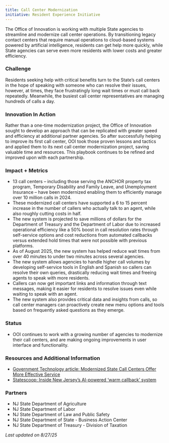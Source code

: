 ```yaml
---
title: Call Center Modernization
initiative: Resident Experience Initiative
---
```


The Office of Innovation is working with multiple State agencies to streamline and modernize call center operations. By transitioning legacy contact centers that require manual operations to cloud-based systems powered by artificial intelligence, residents can get help more quickly, while State agencies can serve even more residents with lower costs and greater efficiency. 

### Challenge

Residents seeking help with critical benefits turn to the State’s call centers in the hope of speaking with someone who can resolve their issues, however, at times, they face frustratingly long wait times or must call back repeatedly. Meanwhile, the busiest call center representatives are managing hundreds of calls a day. 

### Innovation In Action

Rather than a one-time modernization project, the Office of Innovation sought to develop an approach that can be replicated with greater speed and efficiency at additional partner agencies. So after successfully helping to improve its first call center, OOI took those proven lessons and tactics and applied them to its next call center modernization project, saving valuable time and resources. This playbook continues to be refined and improved upon with each partnership. 

### Impact \+ Metrics

* 13 call centers – including those serving the ANCHOR property tax program, Temporary Disability and Family Leave, and Unemployment Insurance – have been modernized enabling them to efficiently manage over 10 million calls in 2024\.   
* These modernized call centers have supported a 6 to 15 percent increase in the number of callers who actually talk to an agent, while also roughly cutting costs in half.  
* The new system is projected to save millions of dollars for the Department of Treasury and the Department of Labor due to increased operational efficiency like a 50% boost in call resolution rates through self-service options and cost reductions from automated callbacks versus extended hold times that were not possible with previous platforms.   
* As of August 2025, the new system has helped reduce wait times from over 40 minutes to under two minutes across several agencies.
* The new system allows agencies to handle higher call volumes by developing self-service tools in English and Spanish so callers can resolve their own queries, drastically reducing wait times and freeing agents to speak with more residents.   
* Callers can now get important links and information through text messages, making it easier for residents to resolve issues even while waiting to speak with an agent.  
* The new system also provides critical data and insights from calls, so call center managers can proactively create new menu options and tools based on frequently asked questions as they emerge. 

### Status

* OOI continues to work with a growing number of agencies to modernize their call centers, and are making ongoing improvements in user interface and functionality.

### Resources and Additional Information

* [Government Technology article: Modernized State Call Centers Offer More Effective Service](https://www.govtech.com/gov-experience/modernized-state-call-centers-offer-more-effective-service)
* [Statescoop: Inside New Jersey’s AI-powered ‘warm callback’ system](https://statescoop.com/radio/inside-new-jerseys-ai-powered-warm-callback-system/)

### Partners

* NJ State Department of Agriculture  
* NJ State Department of Labor  
* NJ State Department of Law and Public Safety  
* NJ State Department of State \- Business Action Center  
* NJ State Department of Treasury \- Division of Taxation

*Last updated on 8/27/25*
